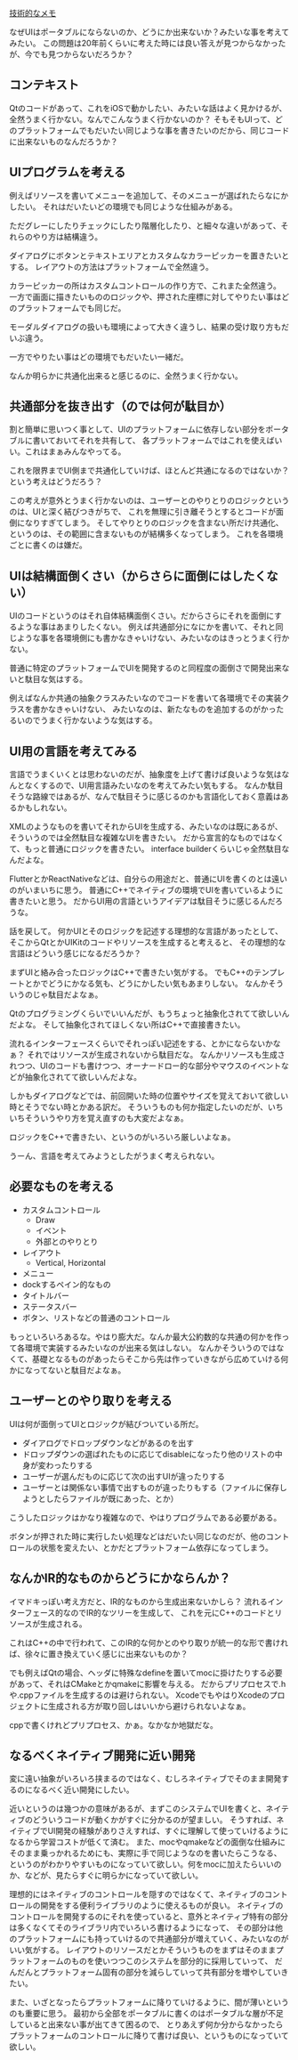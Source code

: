 [技術的なメモ](%E6%8A%80%E8%A1%93%E7%9A%84%E3%81%AA%E3%83%A1%E3%83%A2)

なぜUIはポータブルにならないのか、どうにか出来ないか？みたいな事を考えてみたい。
この問題は20年前くらいに考えた時には良い答えが見つからなかったが、今でも見つからないだろうか？

## コンテキスト

Qtのコードがあって、これをiOSで動かしたい、みたいな話はよく見かけるが、全然うまく行かない。なんでこんなうまく行かないのか？
そもそもUIって、どのプラットフォームでもだいたい同じような事を書きたいのだから、同じコードに出来ないものなんだろうか？

##  UIプログラムを考える

例えばリソースを書いてメニューを追加して、そのメニューが選ばれたらなにかしたい。
それはだいたいどの環境でも同じような仕組みがある。

ただグレーにしたりチェックにしたり階層化したり、と細々な違いがあって、それらのやり方は結構違う。

ダイアログにボタンとテキストエリアとカスタムなカラーピッカーを置きたいとする。
レイアウトの方法はプラットフォームで全然違う。

カラーピッカーの所はカスタムコントロールの作り方で、これまた全然違う。
一方で画面に描きたいもののロジックや、押された座標に対してやりたい事はどのプラットフォームでも同じだ。

モーダルダイアログの扱いも環境によって大きく違うし、結果の受け取り方もだいぶ違う。

一方でやりたい事はどの環境でもだいたい一緒だ。

なんか明らかに共通化出来ると感じるのに、全然うまく行かない。

## 共通部分を抜き出す（のでは何が駄目か）

割と簡単に思いつく事として、UIのプラットフォームに依存しない部分をポータブルに書いておいてそれを共有して、
各プラットフォームではこれを使えばいい。これはまぁみんなやってる。

これを限界までUI側まで共通化していけば、ほとんど共通になるのではないか？という考えはどうだろう？

この考えが意外とうまく行かないのは、ユーザーとのやりとりのロジックというのは、UIと深く結びつきがちで、
これを無理に引き離そうとするとコードが面倒になりすぎてしまう。
そしてやりとりのロジックを含まない所だけ共通化、というのは、その範囲に含まないものが結構多くなってしまう。
これを各環境ごとに書くのは嫌だ。

## UIは結構面倒くさい（からさらに面倒にはしたくない）

UIのコードというのはそれ自体結構面倒くさい。だからさらにそれを面倒にするような事はあまりしたくない。
例えば共通部分になにかを書いて、それと同じような事を各環境側にも書かなきゃいけない、みたいなのはきっとうまく行かない。

普通に特定のプラットフォームでUIを開発するのと同程度の面倒さで開発出来ないと駄目な気はする。

例えばなんか共通の抽象クラスみたいなのでコードを書いて各環境でその実装クラスを書かなきゃいけない、
みたいなのは、新たなものを追加するのがかったるいのでうまく行かないような気はする。

## UI用の言語を考えてみる

言語でうまくいくとは思わないのだが、抽象度を上げて書けば良いような気はなんとなくするので、UI用言語みたいなのを考えてみたい気もする。
なんか駄目そうな路線ではあるが、なんで駄目そうに感じるのかも言語化しておく意義はあるかもしれない。

XMLのようなものを書いてそれからUIを生成する、みたいなのは既にあるが、そういうのでは全然駄目な複雑なUIを書きたい。
だから宣言的なものではなくて、もっと普通にロジックを書きたい。
interface builderくらいじゃ全然駄目なんだよな。

FlutterとかReactNativeなどは、自分らの用途だと、普通にUIを書くのとは遠いのがいまいちに思う。
普通にC++でネイティブの環境でUIを書いているように書きたいと思う。
だからUI用の言語というアイデアは駄目そうに感じるんだろうな。

話を戻して。
何かUIとそのロジックを記述する理想的な言語があったとして、そこからQtとかUIKitのコードやリソースを生成すると考えると、
その理想的な言語はどういう感じになるだろうか？

まずUIと絡み合ったロジックはC++で書きたい気がする。
でもC++のテンプレートとかでどうにかなる気も、どうにかしたい気もあまりしない。
なんかそういうのじゃ駄目だよなぁ。

Qtのプログラミングくらいでいいんだが、もうちょっと抽象化されてて欲しいんだよな。
そして抽象化されてほしくない所はC++で直接書きたい。

流れるインターフェースくらいでそれっぽい記述をする、とかにならないかなぁ？
それではリソースが生成されないから駄目だな。
なんかリソースも生成されつつ、UIのコードも書けつつ、オーナードロー的な部分やマウスのイベントなどが抽象化されてて欲しいんだよな。

しかもダイアログなどでは、前回開いた時の位置やサイズを覚えておいて欲しい時とそうでない時とかある訳だ。
そういうものも何か指定したいのだが、いちいちそういうやり方を覚え直すのも大変だよなぁ。

ロジックをC++で書きたい、というのがいろいろ厳しいよなぁ。

うーん、言語を考えてみようとしたがうまく考えられない。

## 必要なものを考える

- カスタムコントロール
  - Draw
  - イベント
  - 外部とのやりとり
- レイアウト
   - Vertical, Horizontal
- メニュー
- dockするペイン的なもの
- タイトルバー
- ステータスバー
- ボタン、リストなどの普通のコントロール

もっといろいろあるな。やはり膨大だ。なんか最大公約数的な共通の何かを作って各環境で実装するみたいなのが出来る気はしない。
なんかそういうのではなくて、基礎となるものがあったらそこから先は作っていきながら広めていける何かになってないと駄目だよなぁ。

## ユーザーとのやり取りを考える

UIは何が面倒ってUIとロジックが結びついている所だ。

- ダイアログでドロップダウンなどがあるのを出す
- ドロップダウンの選ばれたものに応じてdisableになったり他のリストの中身が変わったりする
- ユーザーが選んだものに応じて次の出すUIが違ったりする
- ユーザーとは関係ない事情で出すものが違ったりもする（ファイルに保存しようとしたらファイルが既にあった、とか）

こうしたロジックはかなり複雑なので、やはりプログラムである必要がある。

ボタンが押された時に実行したい処理などはだいたい同じなのだが、他のコントロールの状態を変えたい、とかだとプラットフォーム依存になってしまう。

## なんかIR的なものからどうにかならんか？

イマドキっぽい考え方だと、IR的なものから生成出来ないかしら？
流れるインターフェース的なのでIR的なツリーを生成して、
これを元にC++のコードとリソースが生成される。

これはC++の中で行われて、このIR的な何かとのやり取りが統一的な形で書ければ、徐々に置き換えていく感じに出来ないものか？

でも例えばQtの場合、ヘッダに特殊なdefineを置いてmocに掛けたりする必要があって、それはCMakeとかqmakeに影響を与える。
だからプリプロセスで.hや.cppファイルを生成するのは避けられない。
XcodeでもやはりXcodeのプロジェクトに生成される方が取り回しはいいから避けられないよなぁ。

cppで書くけれどプリプロセス、かぁ。なかなか地獄だな。

## なるべくネイティブ開発に近い開発

変に遠い抽象がいろいろ挟まるのではなく、むしろネイティブでそのまま開発するのになるべく近い開発にしたい。

近いというのは幾つかの意味があるが、まずこのシステムでUIを書くと、ネイティブのどういうコードが動くかがすぐに分かるのが望ましい。
そうすれば、ネイティブでUI開発の経験がありさえすれば、すぐに理解して使っていけるようになるから学習コストが低くて済む。
また、mocやqmakeなどの面倒な仕組みにそのまま乗っかれるためにも、実際に手で同じようなのを書いたらこうなる、
というのがわかりやすいものになっていて欲しい。何をmocに加えたらいいのか、などが、見たらすぐに明らかになっていて欲しい。

理想的にはネイティブのコントロールを隠すのではなくて、ネイティブのコントロールの開発をする便利ライブラリのように使えるものが良い。
ネイティブのコントロールを開発するのにそれを使っていると、意外とネイティブ特有の部分は多くなくてそのライブラリ内でいろいろ書けるようになって、
その部分は他のプラットフォームにも持っていけるので共通部分が増えていく、みたいなのがいい気がする。
レイアウトのリソースだとかそういうものをまずはそのままプラットフォームのものを使いつつこのシステムを部分的に採用していって、
だんだんとプラットフォーム固有の部分を減らしていって共有部分を増やしていきたい。

また、いざとなったらプラットフォームに降りていけるように、間が薄いというのも重要に思う。
最初から全部をポータブルに書くのはポータブルな層が不足していると出来ない事が出てきて困るので、
とりあえず何か分からなかったらプラットフォームのコントロールに降りて書けば良い、というものになっていて欲しい。